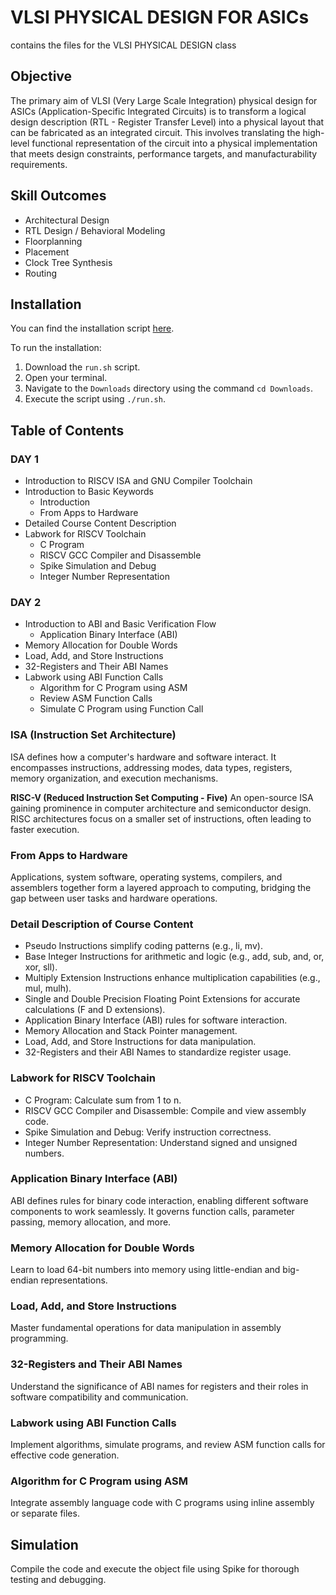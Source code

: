 # VLSI PHYSICAL DESIGN FOR ASICs
contains the files for the VLSI PHYSICAL DESIGN class

## Objective
The primary aim of VLSI (Very Large Scale Integration) physical design for ASICs (Application-Specific Integrated Circuits) is to transform a logical design description (RTL - Register Transfer Level) into a physical layout that can be fabricated as an integrated circuit. This involves translating the high-level functional representation of the circuit into a physical implementation that meets design constraints, performance targets, and manufacturability requirements.

## Skill Outcomes
- Architectural Design
- RTL Design / Behavioral Modeling
- Floorplanning
- Placement
- Clock Tree Synthesis
- Routing

## Installation
You can find the installation script [here](https://github.com/kunalg123/riscv_workshop_collaterals/blob/master/run.sh).

To run the installation:
1. Download the `run.sh` script.
2. Open your terminal.
3. Navigate to the `Downloads` directory using the command `cd Downloads`.
4. Execute the script using `./run.sh`.

## Table of Contents
### DAY 1
- Introduction to RISCV ISA and GNU Compiler Toolchain
- Introduction to Basic Keywords
  - Introduction
  - From Apps to Hardware
- Detailed Course Content Description
- Labwork for RISCV Toolchain
  - C Program
  - RISCV GCC Compiler and Disassemble
  - Spike Simulation and Debug
  - Integer Number Representation

### DAY 2
- Introduction to ABI and Basic Verification Flow
  - Application Binary Interface (ABI)
- Memory Allocation for Double Words
- Load, Add, and Store Instructions
- 32-Registers and Their ABI Names
- Labwork using ABI Function Calls
  - Algorithm for C Program using ASM
  - Review ASM Function Calls
  - Simulate C Program using Function Call

### ISA (Instruction Set Architecture)
ISA defines how a computer's hardware and software interact. It encompasses instructions, addressing modes, data types, registers, memory organization, and execution mechanisms.

**RISC-V (Reduced Instruction Set Computing - Five)**
An open-source ISA gaining prominence in computer architecture and semiconductor design. RISC architectures focus on a smaller set of instructions, often leading to faster execution.

### From Apps to Hardware
Applications, system software, operating systems, compilers, and assemblers together form a layered approach to computing, bridging the gap between user tasks and hardware operations.

### Detail Description of Course Content
- Pseudo Instructions simplify coding patterns (e.g., li, mv).
- Base Integer Instructions for arithmetic and logic (e.g., add, sub, and, or, xor, sll).
- Multiply Extension Instructions enhance multiplication capabilities (e.g., mul, mulh).
- Single and Double Precision Floating Point Extensions for accurate calculations (F and D extensions).
- Application Binary Interface (ABI) rules for software interaction.
- Memory Allocation and Stack Pointer management.
- Load, Add, and Store Instructions for data manipulation.
- 32-Registers and their ABI Names to standardize register usage.

### Labwork for RISCV Toolchain
- C Program: Calculate sum from 1 to n.
- RISCV GCC Compiler and Disassemble: Compile and view assembly code.
- Spike Simulation and Debug: Verify instruction correctness.
- Integer Number Representation: Understand signed and unsigned numbers.

### Application Binary Interface (ABI)
ABI defines rules for binary code interaction, enabling different software components to work seamlessly. It governs function calls, parameter passing, memory allocation, and more.

### Memory Allocation for Double Words
Learn to load 64-bit numbers into memory using little-endian and big-endian representations.

### Load, Add, and Store Instructions
Master fundamental operations for data manipulation in assembly programming.

### 32-Registers and Their ABI Names
Understand the significance of ABI names for registers and their roles in software compatibility and communication.

### Labwork using ABI Function Calls
Implement algorithms, simulate programs, and review ASM function calls for effective code generation.

### Algorithm for C Program using ASM
Integrate assembly language code with C programs using inline assembly or separate files.

## Simulation
Compile the code and execute the object file using Spike for thorough testing and debugging.
